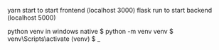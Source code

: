 yarn start to start frontend (localhost 3000)
flask run to start backend (localhost 5000)


python venv in windows native
$ python -m venv venv
$ venv\Scripts\activate
(venv) $ _